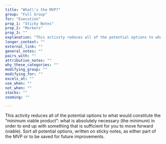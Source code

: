 ```yaml
---
title: "What\'s the MVP?"
group: "Full Group"
for: "Execution"
prop_1: "Sticky Notes"
prop_2: "Markers"
prop_3: ""
explanation: "This activity reduces all of the potential options to what would constitute the “minimum viable product”: what is absolutely necessary (the minimum) in order to end up with something that is sufficient for you to move forward (viable). Sort all potential options, written on sticky notes, as either part of the MVP or to be saved for future improvements."
longer_context: ""
external_link: ""
general_notes: ""
pairs_with: ""
attribution_notes: ""
why_these_categories: ""
modifying_group: ""
modifying_for: ""
excels_at: ""
use_when: ""
not_when: ""
stacks: ""
zooming: ""

---
```


This activity reduces all of the potential options to what would constitute the “minimum viable product”: what is absolutely necessary (the minimum) in order to end up with something that is sufficient for you to move forward (viable). Sort all potential options, written on sticky notes, as either part of the MVP or to be saved for future improvements.
